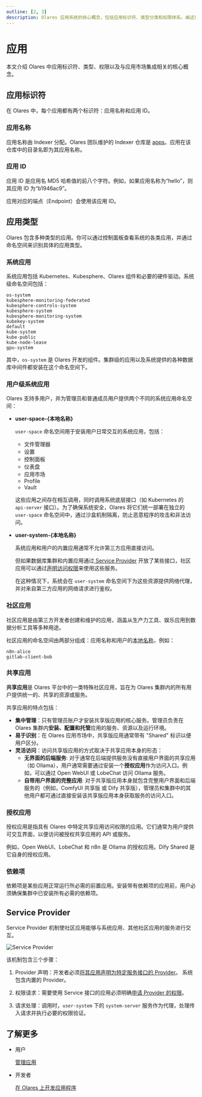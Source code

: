 ```yaml
---
outline: [2, 3]
description: Olares 应用系统的核心概念，包括应用标识符、类型分类和权限体系。阐述系统应用、社区应用和集群范围应用的特性及依赖关系。
---
```


# 应用

本文介绍 Olares 中应用标识符、类型、权限以及与应用市场集成相关的核心概念。

## 应用标识符

在 Olares 中，每个应用都有两个标识符：应用名称和应用 ID。

### 应用名称

应用名称由 Indexer 分配。Olares 团队维护的 Indexer 仓库是 [apps](https://github.com/beclab/apps)。应用在该仓库中的目录名即为其应用名称。

### 应用 ID

应用 ID 是应用名 MD5 哈希值的前八个字符。例如，如果应用名称为“hello”，则其应用 ID 为“b1946ac9”。

应用对应的端点（Endpoint）会使用该应用 ID。

## 应用类型

Olares 包含多种类型的应用。你可以通过控制面板查看系统的各类应用，并通过命名空间来识别具体的应用类型。

### 系统应用

系统应用包括 Kubernetes、Kubesphere、Olares 组件和必要的硬件驱动。系统级命名空间包括：

```
os-system
kubesphere-monitoring-federated
kubesphere-controls-system
kubesphere-system
kubesphere-monitoring-system
kubekey-system
default
kube-system
kube-public
kube-node-lease
gpu-system
```
其中，`os-system` 是 Olares 开发的组件。集群级的应用以及系统提供的各种数据库中间件都安装在这个命名空间下。

### 用户级系统应用

Olares 支持多用户，并为管理员和普通成员用户提供两个不同的系统应用命名空间：

- **user-space-{本地名称}**

  `user-space` 命名空间用于安装用户日常交互的系统应用，包括：
    - 文件管理器
    - 设置
    - 控制面板
    - 仪表盘
    - 应用市场
    - Profile 
    - Vault

  这些应用之间存在相互调用，同时调用系统底层接口（如 Kubernetes 的 `api-server` 接口）。为了确保系统安全，Olares 将它们统一部署在独立的 `user-space` 命名空间中，通过沙盒机制隔离，防止恶意程序的攻击和非法访问。

- **user-system-{本地名称}**

  系统应用和用户的内置应用通常不允许第三方应用直接访问。

  但如果数据库集群和内置应用通过[ Service Provider](../../developer/develop/advanced/provider.md) 开放了某些接口，社区应用可以通过[声明访问权限](../../developer/develop/package/manifest.md#sysdata)来使用这些服务。

  在这种情况下，系统会在 `user-system` 命名空间下为这些资源提供网络代理，并对来自第三方应用的网络请求进行鉴权。

### 社区应用

社区应用是由第三方开发者创建和维护的应用，涵盖从生产力工具、娱乐应用到数据分析工具等多种用途。

社区应用的命名空间由两部分组成：应用名称和用户的[本地名称](olares-id.md#olares-id-的组成)，例如：

```
n8n-alice
gitlab-client-bob
```

### 共享应用

**共享应用**是 Olares 平台中的一类特殊社区应用，旨在为 Olares 集群内的所有用户提供统一的、共享的资源或服务。

共享应用的特点包括：

* **集中管理**：只有管理员账户才安装共享版应用的核心服务。管理员负责在 Olares 集群内**安装、配置和托管**应用的服务、资源以及运行环境。
* **易于识别**：在 Olares 应用市场中，共享版应用通常带有 "Shared" 标识以便用户区分。
* **灵活访问**：访问共享版应用的方式取决于共享应用本身的形态：
    * **无界面的后端服务**: 对于通常在后端提供服务没有直接用户界面的共享应用（如 Ollama），用户通常需要通过安装一个**授权应用**作为访问入口。例如，可以通过 Open WebUI 或 LobeChat 访问 Ollama 服务。
    * **自带用户界面的完整应用**: 对于共享版应用本身就包含完整用户界面和后端服务的（例如，ComfyUI 共享版 或 Dify 共享版），管理员和集群中的其他用户都可通过直接安装该共享版应用本身获取服务的访问入口。

### 授权应用

授权应用是指具有 Olares 中特定共享应用访问权限的应用。它们通常为用户提供可交互界面，以便访问被授权共享应用的 API 或服务。

例如，Open WebUI、LobeChat 和 n8n 是 Ollama 的授权应用。Dify Shared 是它自身的授权应用。

### 依赖项
依赖项是某些应用正常运行所必需的前置应用。安装带有依赖项的应用前，用户必须确保集群中已安装所有必需的依赖项。

## Service Provider

Service Provider 机制使社区应用能够与系统应用、其他社区应用的服务进行交互。

![Service Provider](/images/overview/olares/image3.jpeg)

该机制包含三个步骤：

1. Provider 声明：开发者必须[将其应用声明为特定服务接口的 Provider](../../developer/develop/advanced/provider#申明-Provider)。
   系统包含内置的 Provider。

2. 权限请求：需要使用 Service 接口的应用必须明确[申请 Provider 的权限](../../developer/develop/advanced/provider#申请-Provider-的访问权限)。

3. 请求处理：调用时，`user-system` 下的 `system-server` 服务作为代理，处理传入请求并执行必要的权限验证。

## 了解更多

- 用户

  [管理应用](../olares/market.md)<br>

- 开发者

  [在 Olares 上开发应用程序](../../developer/develop/index.md)<br>

